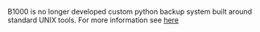 B1000 is no longer developed custom python backup system built around standard UNIX tools. For more information see [here](doc/b1000.md)
